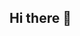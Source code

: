 ## Hi there 👋

<!--
**gloodu/gloodu** is a ✨ _special_ ✨ repository because its `README.md` (this file) appears on your GitHub profile.

Here are some ideas to get you started:

 ##🔭 I’m currently working on OCI.
 🌱 I’m currently learning Python and Golang.
 👯 I’m looking to collaborate on new projects
- 💬 Ask me about yoga
- 📫 How to reach me: Loodug@gmail.com
- 😄 Pronouns: ...
- ⚡ Fun fact: ...
-->
